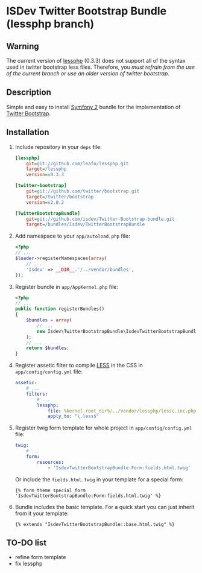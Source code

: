 ISDev Twitter Bootstrap Bundle (lessphp branch)
===============================================

Warning
-------

The current version of [lessphp](http://leafo.net/lessphp/) (0.3.3) does not support all of the syntax used in twitter bootstrap less files. Therefore, you *must refrain from the use of the current branch or use an older version of twitter bootstrap*.

Description
-----------

Simple and easy to install [Symfony 2](http://symfony.com/) bundle for the implementation of [Twitter Bootstrap](http://twitter.github.com/bootstrap/).

Installation
------------

1. Include repository in your `deps` file:

    ``` ini
    [lessphp]
        git=git://github.com/leafo/lessphp.git
        target=/lessphp
        version=v0.3.3

    [twitter-bootstrap]
        git=git://github.com/twitter/bootstrap.git
        target=/twitter/bootstrap
        version=v2.0.2

    [TwitterBootstrapBundle]
        git=git://github.com/isdev/Twitter-Bootstrap-bundle.git
        target=/bundles/Isdev/TwitterBootstrapBundle
    ```

2. Add namespace to your `app/autoload.php` file:

    ``` php
    <?php
    // ...
    $loader->registerNamespaces(array(
        // ...
        'Isdev' => __DIR__.'/../vendor/bundles',
    ));
    ```

3. Register bundle in `app/AppKernel.php` file:

    ``` php
    <?php
    // ...
    public function registerBundles()
    {
        $bundles = array(
            // ...
            new Isdev\TwitterBootstrapBundle\IsdevTwitterBootstrapBundle()
        );
        // ...
        return $bundles;
    }
    ```

4. Register assetic filter to compile [LESS](http://lesscss.org/) in the CSS in `app/config/config.yml` file:

    ``` yaml
    assetic:
        # ...
        filters:
            # ...
            lessphp:
                file: %kernel.root_dir%/../vendor/lessphp/lessc.inc.php
                apply_to: "\.less$"
    ```

5. Register twig form template for whole project in `app/config/config.yml` file:

    ``` yaml
    twig:
        # ...
        form:
            resources:
                - 'IsdevTwitterBootstrapBundle:Form:fields.html.twig'
    ```

    Or include the `fields.html.twig` in your template for a special form:

    ``` jinja
    {% form_theme special_form 'IsdevTwitterBootstrapBundle:Form:fields.html.twig' %}
    ```

6. Bundle includes the basic template. For a quick start you can just inherit from it your template:

    ``` jinja
    {% extends "IsdevTwitterBootstrapBundle::base.html.twig" %}
    ```

TO-DO list
----------

- refine form template
- fix lessphp